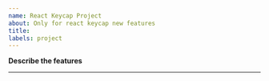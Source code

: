 ```yaml
---
name: React Keycap Project
about: Only for react keycap new features
title:
labels: project
---
```


<!--
!!! New Features  !!!
-->
**Describe the features**

***